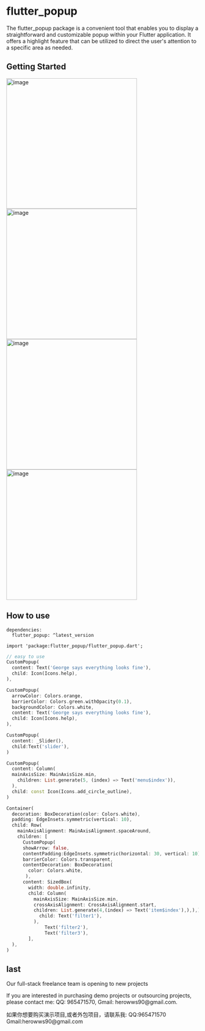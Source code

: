 # flutter_popup
The flutter_popup package is a convenient tool that enables you to display a straightforward and customizable popup within your Flutter application. It offers a highlight feature that can be utilized to direct the user's attention to a specific area as needed.

## Getting Started

<img width="342" alt="image" src="https://github.com/herowws/flutter_popup/assets/41428542/98c3d15e-323a-491e-a4e2-e7778c6330c7">
<img width="342" alt="image" src="https://github.com/herowws/flutter_popup/assets/41428542/c49daa76-de18-41df-806f-a734cd75b7a4">
<img width="342" alt="image" src="https://github.com/herowws/flutter_popup/assets/41428542/465dbd7c-7088-4b76-a2cc-83436c12dec6">
<img width="342" alt="image" src="https://github.com/herowws/flutter_popup/assets/41428542/c1ab417a-30b6-4f99-97c9-fbca4ccc697c">


## How to use
```
dependencies:
  flutter_popup: ^latest_version
```

```
import 'package:flutter_popup/flutter_popup.dart';
```
```dart
// easy to use
CustomPopup(
  content: Text('George says everything looks fine'),
  child: Icon(Icons.help),
),

CustomPopup(
  arrowColor: Colors.orange,
  barrierColor: Colors.green.withOpacity(0.1),
  backgroundColor: Colors.white,
  content: Text('George says everything looks fine'),
  child: Icon(Icons.help),
),

CustomPopup(
  content: _Slider(),
  child:Text('slider'),
)

CustomPopup(
  content: Column(
  mainAxisSize: MainAxisSize.min,
    children: List.generate(5, (index) => Text('menu$index')),
  ),
  child: const Icon(Icons.add_circle_outline),
)

Container(
  decoration: BoxDecoration(color: Colors.white),
  padding: EdgeInsets.symmetric(vertical: 10),
  child: Row(
    mainAxisAlignment: MainAxisAlignment.spaceAround,
    children: [
      CustomPopup(
      showArrow: false,
      contentPadding:EdgeInsets.symmetric(horizontal: 30, vertical: 10),
      barrierColor: Colors.transparent,
      contentDecoration: BoxDecoration(
        color: Colors.white,
       ),
      content: SizedBox(
        width: double.infinity,
        child: Column(
          mainAxisSize: MainAxisSize.min,
          crossAxisAlignment: CrossAxisAlignment.start,
          children: List.generate(4,(index) => Text('item$index'),),),),
            child: Text('filter1'),
          ),
              Text('filter2'),
              Text('filter3'),
        ],
  ),
)
```


## last
<p>Our full-stack freelance team is opening to new projects</p>
<p>If you are interested in purchasing demo projects or outsourcing projects, please contact me: QQ: 965471570, Gmail: herowws90@gmail.com.</p>
<p>如果你想要购买演示项目,或者外包项目，请联系我: QQ:965471570  Gmail:herowws90@gmail.com</p>
